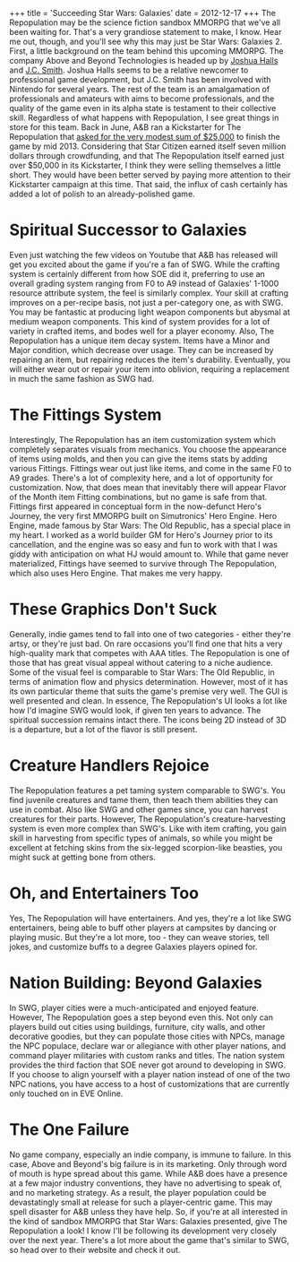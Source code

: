 +++
title = 'Succeeding Star Wars: Galaxies'
date = 2012-12-17
+++
The Repopulation may be the science fiction sandbox MMORPG that we've all been waiting for. That's a very grandiose statement to make, I know. Hear me out, though, and you'll see why this may just be Star Wars: Galaxies 2. First, a little background on the team behind this upcoming MMORPG. The company Above and Beyond Technologies is headed up by [Joshua Halls](http://www.linkedin.com/pub/joshua-halls/44/6a1/11b) and [J.C. Smith](https://www.linkedin.com/profile/view?id=1590144). Joshua Halls seems to be a relative newcomer to professional game development, but J.C. Smith has been involved with Nintendo for several years. The rest of the team is an amalgamation of professionals and amateurs with aims to become professionals, and the quality of the game even in its alpha state is testament to their collective skill. Regardless of what happens with Repopulation, I see great things in store for this team. Back in June, A&B ran a Kickstarter for The Repopulation that [asked for the very modest sum of $25,000](https://www.kickstarter.com/projects/therepopulation/the-repopulation) to finish the game by mid 2013. Considering that Star Citizen earned itself seven million dollars through crowdfunding, and that The Repopulation itself earned just over $50,000 in its Kickstarter, I think they were selling themselves a little short. They would have been better served by paying more attention to their Kickstarter campaign at this time. That said, the influx of cash certainly has added a lot of polish to an already-polished game.

# Spiritual Successor to Galaxies

Even just watching the few videos on Youtube that A&B has released will get you excited about the game if you're a fan of SWG. While the crafting system is certainly different from how SOE did it, preferring to use an overall grading system ranging from F0 to A9 instead of Galaxies' 1-1000 resource attribute system, the feel is similarly complex. Your skill at crafting improves on a per-recipe basis, not just a per-category one, as with SWG. You may be fantastic at producing light weapon components but abysmal at medium weapon components. This kind of system provides for a lot of variety in crafted items, and bodes well for a player economy. Also, The Repopulation has a unique item decay system. Items have a Minor and Major condition, which decrease over usage. They can be increased by repairing an item, but repairing reduces the item's durability. Eventually, you will either wear out or repair your item into oblivion, requiring a replacement in much the same fashion as SWG had.

# The Fittings System

Interestingly, The Repopulation has an item customization system which completely separates visuals from mechanics. You choose the appearance of items using molds, and then you can give the items stats by adding various Fittings. Fittings wear out just like items, and come in the same F0 to A9 grades. There's a lot of complexity here, and a lot of opportunity for customization. Now, that does mean that inevitably there will appear Flavor of the Month item Fitting combinations, but no game is safe from that. Fittings first appeared in conceptual form in the now-defunct Hero's Journey, the very first MMORPG built on Simutronics' Hero Engine. Hero Engine, made famous by Star Wars: The Old Republic, has a special place in my heart. I worked as a world builder GM for Hero's Journey prior to its cancellation, and the engine was so easy and fun to work with that I was giddy with anticipation on what HJ would amount to. While that game never materialized, Fittings have seemed to survive through The Repopulation, which also uses Hero Engine. That makes me very happy.

# These Graphics Don't Suck

Generally, indie games tend to fall into one of two categories - either they're artsy, or they're just bad. On rare occasions you'll find one that hits a very high-quality mark that competes with AAA titles. The Repopulation is one of those that has great visual appeal without catering to a niche audience. Some of the visual feel is comparable to Star Wars: The Old Republic, in terms of animation flow and physics determination. However, most of it has its own particular theme that suits the game's premise very well. The GUI is well presented and clean. In essence, The Repopulation's UI looks a lot like how I'd imagine SWG would look, if given ten years to advance. The spiritual succession remains intact there. The icons being 2D instead of 3D is a departure, but a lot of the flavor is still present.

# Creature Handlers Rejoice

The Repopulation features a pet taming system comparable to SWG's. You find juvenile creatures and tame them, then teach them abilities they can use in combat. Also like SWG and other games since, you can harvest creatures for their parts. However, The Repopulation's creature-harvesting system is even more complex than SWG's. Like with item crafting, you gain skill in harvesting from specific types of animals, so while you might be excellent at fetching skins from the six-legged scorpion-like beasties, you might suck at getting bone from others.

# Oh, and Entertainers Too

Yes, The Repopulation will have entertainers. And yes, they're a lot like SWG entertainers, being able to buff other players at campsites by dancing or playing music. But they're a lot more, too - they can weave stories, tell jokes, and customize buffs to a degree Galaxies players opined for.

# Nation Building: Beyond Galaxies

In SWG, player cities were a much-anticipated and enjoyed feature. However, The Repopulation goes a step beyond even this. Not only can players build out cities using buildings, furniture, city walls, and other decorative goodies, but they can populate those cities with NPCs, manage the NPC populace, declare war or allegiance with other player nations, and command player militaries with custom ranks and titles. The nation system provides the third faction that SOE never got around to developing in SWG. If you choose to align yourself with a player nation instead of one of the two NPC nations, you have access to a host of customizations that are currently only touched on in EVE Online.

# The One Failure

No game company, especially an indie company, is immune to failure. In this case, Above and Beyond's big failure is in its marketing. Only through word of mouth is hype spread about this game. While A&B does have a presence at a few major industry conventions, they have no advertising to speak of, and no marketing strategy. As a result, the player population could be devastatingly small at release for such a player-centric game. This may spell disaster for A&B unless they have help. So, if you're at all interested in the kind of sandbox MMORPG that Star Wars: Galaxies presented, give The Repopulation a look! I know I'll be following its development very closely over the next year. There's a lot more about the game that's similar to SWG, so head over to their website and check it out.
